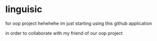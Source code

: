 # linguisic
for oop project
hehehehe
im just starting using this github application

in order to collaborate with my friend of our oop project
